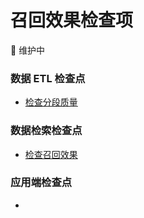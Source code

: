 # 召回效果检查项

🚧 维护中

### 数据 ETL 检查点

* [检查分段质量](zhi-shi-ku-guan-li-wen-dang-wei-hu.md#jian-cha-fen-duan-zhi-liang)

### 数据检索检查点

* [检查召回效果](zhi-shi-ku-guan-li-wen-dang-wei-hu.md#jian-cha-zhao-hui-xiao-guo)

### 应用端检查点

*
